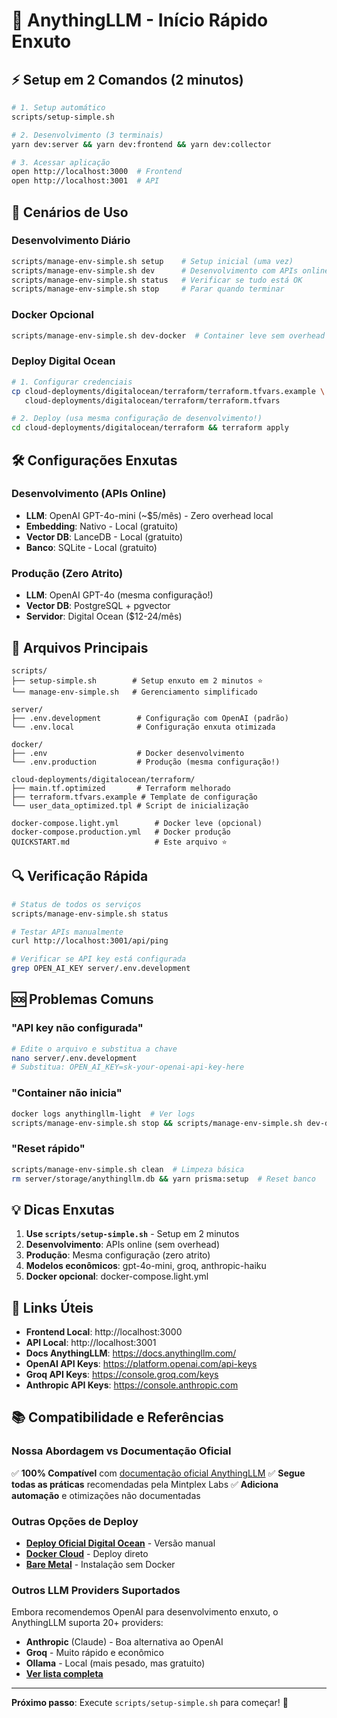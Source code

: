 # 🚀 AnythingLLM - Início Rápido Enxuto

## ⚡ Setup em 2 Comandos (2 minutos)

```bash
# 1. Setup automático
scripts/setup-simple.sh

# 2. Desenvolvimento (3 terminais)
yarn dev:server && yarn dev:frontend && yarn dev:collector

# 3. Acessar aplicação
open http://localhost:3000  # Frontend
open http://localhost:3001  # API
```

## 🎯 Cenários de Uso

### Desenvolvimento Diário
```bash
scripts/manage-env-simple.sh setup    # Setup inicial (uma vez)
scripts/manage-env-simple.sh dev      # Desenvolvimento com APIs online
scripts/manage-env-simple.sh status   # Verificar se tudo está OK
scripts/manage-env-simple.sh stop     # Parar quando terminar
```

### Docker Opcional
```bash
scripts/manage-env-simple.sh dev-docker  # Container leve sem overhead
```

### Deploy Digital Ocean
```bash
# 1. Configurar credenciais
cp cloud-deployments/digitalocean/terraform/terraform.tfvars.example \
   cloud-deployments/digitalocean/terraform/terraform.tfvars

# 2. Deploy (usa mesma configuração de desenvolvimento!)
cd cloud-deployments/digitalocean/terraform && terraform apply
```

## 🛠 Configurações Enxutas

### Desenvolvimento (APIs Online)
- **LLM**: OpenAI GPT-4o-mini (~$5/mês) - Zero overhead local
- **Embedding**: Nativo - Local (gratuito)
- **Vector DB**: LanceDB - Local (gratuito)
- **Banco**: SQLite - Local (gratuito)

### Produção (Zero Atrito)
- **LLM**: OpenAI GPT-4o (mesma configuração!)
- **Vector DB**: PostgreSQL + pgvector
- **Servidor**: Digital Ocean ($12-24/mês)

## 📁 Arquivos Principais

```
scripts/
├── setup-simple.sh        # Setup enxuto em 2 minutos ⭐
└── manage-env-simple.sh   # Gerenciamento simplificado

server/
├── .env.development        # Configuração com OpenAI (padrão)
└── .env.local              # Configuração enxuta otimizada

docker/
├── .env                    # Docker desenvolvimento
└── .env.production         # Produção (mesma configuração!)

cloud-deployments/digitalocean/terraform/
├── main.tf.optimized       # Terraform melhorado
├── terraform.tfvars.example # Template de configuração
└── user_data_optimized.tpl # Script de inicialização

docker-compose.light.yml        # Docker leve (opcional)
docker-compose.production.yml   # Docker produção
QUICKSTART.md                   # Este arquivo ⭐
```

## 🔍 Verificação Rápida

```bash
# Status de todos os serviços
scripts/manage-env-simple.sh status

# Testar APIs manualmente
curl http://localhost:3001/api/ping

# Verificar se API key está configurada
grep OPEN_AI_KEY server/.env.development
```

## 🆘 Problemas Comuns

### "API key não configurada"
```bash
# Edite o arquivo e substitua a chave
nano server/.env.development
# Substitua: OPEN_AI_KEY=sk-your-openai-api-key-here
```

### "Container não inicia"
```bash
docker logs anythingllm-light  # Ver logs
scripts/manage-env-simple.sh stop && scripts/manage-env-simple.sh dev-docker
```

### "Reset rápido"
```bash
scripts/manage-env-simple.sh clean  # Limpeza básica
rm server/storage/anythingllm.db && yarn prisma:setup  # Reset banco
```

## 💡 Dicas Enxutas

1. **Use `scripts/setup-simple.sh`** - Setup em 2 minutos
2. **Desenvolvimento**: APIs online (sem overhead)
3. **Produção**: Mesma configuração (zero atrito)
4. **Modelos econômicos**: gpt-4o-mini, groq, anthropic-haiku
5. **Docker opcional**: docker-compose.light.yml

## 🔗 Links Úteis

- **Frontend Local**: http://localhost:3000
- **API Local**: http://localhost:3001
- **Docs AnythingLLM**: https://docs.anythingllm.com/
- **OpenAI API Keys**: https://platform.openai.com/api-keys
- **Groq API Keys**: https://console.groq.com/keys
- **Anthropic API Keys**: https://console.anthropic.com

## 📚 Compatibilidade e Referências

### Nossa Abordagem vs Documentação Oficial
✅ **100% Compatível** com [documentação oficial AnythingLLM](https://docs.anythingllm.com/)
✅ **Segue todas as práticas** recomendadas pela Mintplex Labs
✅ **Adiciona automação** e otimizações não documentadas

### Outras Opções de Deploy
- **[Deploy Oficial Digital Ocean](https://github.com/Mintplex-Labs/anything-llm/tree/master/cloud-deployments/digitalocean)** - Versão manual
- **[Docker Cloud](https://docs.anythingllm.com/installation-docker/cloud-docker)** - Deploy direto
- **[Bare Metal](https://github.com/Mintplex-Labs/anything-llm/blob/master/BARE_METAL.md)** - Instalação sem Docker

### Outros LLM Providers Suportados
Embora recomendemos OpenAI para desenvolvimento enxuto, o AnythingLLM suporta 20+ providers:
- **Anthropic** (Claude) - Boa alternativa ao OpenAI
- **Groq** - Muito rápido e econômico
- **Ollama** - Local (mais pesado, mas gratuito)
- **[Ver lista completa](https://docs.anythingllm.com/llm-configuration)**

---

**Próximo passo**: Execute `scripts/setup-simple.sh` para começar! 🎉
